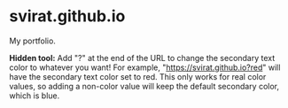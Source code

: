 # svirat.github.io
My portfolio.

**Hidden tool:** Add "?<colorName>" at the end of the URL to change the secondary text color to whatever you want!
For example, "https://svirat.github.io?red" will have the secondary text color set to red. This only works for real color values, so adding a non-color value will keep the default secondary color, which is blue.
